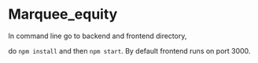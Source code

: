 # Marquee_equity

In command line go to backend and frontend directory,

do `npm install` and then `npm start`.
By default frontend runs on port 3000.
